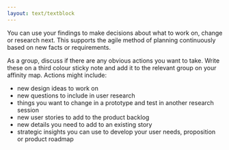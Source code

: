 ```yaml
---
layout: text/textblock
---
```

You can use your findings to make decisions about what to work on, change or research next. This supports the agile method of planning continuously based on new facts or requirements.

As a group, discuss if there are any obvious actions you want to take. Write these on a third colour sticky note and add it to the relevant group on your affinity map. Actions might include:
- new design ideas to work on
- new questions to include in user research
- things you want to change in a prototype and test in another research session
- new user stories to add to the product backlog
- new details you need to add to an existing story
- strategic insights you can use to develop your user needs, proposition or product roadmap

